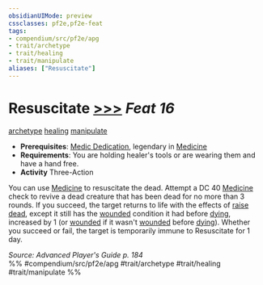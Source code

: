 ```yaml
---
obsidianUIMode: preview
cssclasses: pf2e,pf2e-feat
tags:
- compendium/src/pf2e/apg
- trait/archetype
- trait/healing
- trait/manipulate
aliases: ["Resuscitate"]
---
```

# Resuscitate  [>>>](rules/core-rulebook/chapter-9-playing-the-game.md#Actions "Three-Action") *Feat 16*  
[archetype](rules/traits/archetype.md "Archetype Feat Trait")  [healing](rules/traits/healing.md "Healing Effect Trait")  [manipulate](rules/traits/manipulate.md "Manipulate General Trait")  

- **Prerequisites**: [Medic Dedication](compendium/feats/medic-dedication-apg.md), legendary in [Medicine](compendium/skills.md#Medicine)
- **Requirements**: You are holding healer's tools or are wearing them and have a hand free.
- **Activity** Three-Action

You can use [Medicine](compendium/skills.md#Medicine) to resuscitate the dead. Attempt a DC 40 [Medicine](compendium/skills.md#Medicine) check to revive a dead creature that has been dead for no more than 3 rounds. If you succeed, the target returns to life with the effects of [raise dead](compendium/spells/raise-dead.md), except it still has the [wounded](rules/conditions.md#Wounded) condition it had before [dying](rules/conditions.md#Dying), increased by 1 (or [wounded](rules/conditions.md#Wounded) if it wasn't [wounded](rules/conditions.md#Wounded) before [dying](rules/conditions.md#Dying)). Whether you succeed or fail, the target is temporarily immune to Resuscitate for 1 day.

*Source: Advanced Player's Guide p. 184*  
%% #compendium/src/pf2e/apg #trait/archetype #trait/healing #trait/manipulate %%